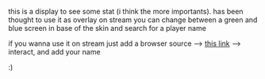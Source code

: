 this is a display to see some stat (i think the more importants).
has been thought to use it as overlay on stream
you can change between a green and blue screen in base of the skin
and search for a player name 

if you wanna use it on stream just add a browser source --> <a href='https://stupendous-souffle-bd0936.netlify.app/'>this link</a>
--> interact, and add your name 

:) 
